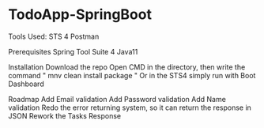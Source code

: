 # TodoApp-SpringBoot

Tools Used:
  STS 4
  Postman

Prerequisites
  Spring Tool Suite 4
  Java11

Installation
  Download the repo
  Open CMD in the directory, then write the command " mnv clean install package "
  Or in the STS4 simply run with Boot Dashboard

Roadmap
 Add Email validation
 Add Password validation
 Add Name validation
 Redo the error returning system, so it can return the response in JSON
 Rework the Tasks Response
